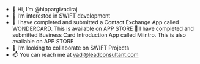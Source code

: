 - 👋 Hi, I’m @hippargivadiraj
- 👀 I’m interested in SWIFT development
- 🌱 I have completed and submitted a Contact Exchange App called WONDERCARD. This is available on APP STORE
🌱 I have completed and submitted Business Card Introduction App called Miintro. This is also available on APP STORE
- 💞️ I’m looking to collaborate on SWIFT Projects
- 📫 You can reach me at vadi@leadconsultant.com
<!---
hippargivadiraj/hippargivadiraj is a ✨ special ✨ repository because its `README.md` (this file) appears on your GitHub profile.
You can click the Preview link to take a look at your changes.
--->
